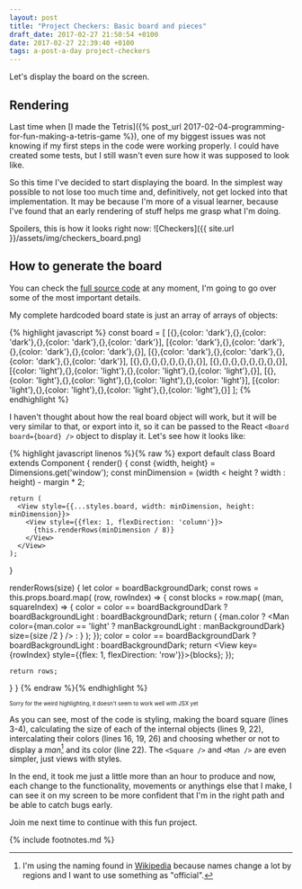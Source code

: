 ```yaml
---
layout: post
title: "Project Checkers: Basic board and pieces"
draft_date: 2017-02-27 21:50:54 +0100
date: 2017-02-27 22:39:40 +0100
tags: a-post-a-day project-checkers
---
```


Let's display the board on the screen.

## Rendering

Last time when [I made the Tetris]({% post_url 2017-02-04-programming-for-fun-making-a-tetris-game %}), one of my biggest issues was not knowing if my first steps in the code were working properly. I could have created some tests, but I still wasn't even sure how it was supposed to look like.

So this time I've decided to start displaying the board. In the simplest way possible to not lose too much time and, definitively, not get locked into that implementation. It may be because I'm more of a visual learner, because I've found that an early rendering of stuff helps me grasp what I'm doing.

Spoilers, this is how it looks right now:
![Checkers]({{ site.url }}/assets/img/checkers_board.png)

## How to generate the board

You can check the [full source code](https://github.com/pablogonzalezalba/checkers) at any moment, I'm going to go over some of the most important details.

My complete hardcoded board state is just an array of arrays of objects:

{% highlight javascript %}
const board = [
  [{},{color: 'dark'},{},{color: 'dark'},{},{color: 'dark'},{},{color: 'dark'}],
  [{color: 'dark'},{},{color: 'dark'},{},{color: 'dark'},{},{color: 'dark'},{}],
  [{},{color: 'dark'},{},{color: 'dark'},{},{color: 'dark'},{},{color: 'dark'}],
  [{},{},{},{},{},{},{},{}],
  [{},{},{},{},{},{},{},{}],
  [{color: 'light'},{},{color: 'light'},{},{color: 'light'},{},{color: 'light'},{}],
  [{},{color: 'light'},{},{color: 'light'},{},{color: 'light'},{},{color: 'light'}],
  [{color: 'light'},{},{color: 'light'},{},{color: 'light'},{},{color: 'light'},{}]
];
{% endhighlight %}

I haven't thought about how the real board object will work, but it will be very similar to that, or export into it, so it can be passed to the React `<Board board={board} />` object to display it. Let's see how it looks like:

{% highlight javascript linenos %}{% raw %}
export default class Board extends Component {
  render() {
    const {width, height} = Dimensions.get('window');
    const minDimension = (width < height ? width : height) - margin * 2;

    return (
      <View style={{...styles.board, width: minDimension, height: minDimension}}>
        <View style={{flex: 1, flexDirection: 'column'}}>
          {this.renderRows(minDimension / 8)}
        </View>
      </View>
    );
  }

  renderRows(size) {
    let color = boardBackgroundDark;
    const rows = this.props.board.map( (row, rowIndex) => {
      const blocks = row.map( (man, squareIndex) => {
        color = color == boardBackgroundDark ? boardBackgroundLight : boardBackgroundDark;
        return (
          <Square color={color} size={size} key={squareIndex}>
            {man.color ? <Man color={man.color == 'light' ? manBackgroundLight : manBackgroundDark} size={size /2 } /> : <View />}
          </Square>
        );
      });
      color = color == boardBackgroundDark ? boardBackgroundLight : boardBackgroundDark;
      return <View key={rowIndex} style={{flex: 1, flexDirection: 'row'}}>{blocks}</View>;
    });

    return rows;
  }
}
{% endraw %}{% endhighlight %}

<sub><sup>Sorry for the weird highlighting, it doesn't seem to work well with JSX yet</sup></sub>

As you can see, most of the code is styling, making the board square (lines 3-4), calculating the size of each of the internal objects (lines 9, 22), intercalating their colors (lines 16, 19, 26) and choosing whether or not to display a *man*[^1] and its color (line 22). The `<Square />` and `<Man />` are even simpler, just views with styles.

In the end, it took me just a little more than an hour to produce and now, each change to the functionality, movements or anythings else that I make, I can see it on my screen to be more confident that I'm in the right path and be able to catch bugs early.

Join me next time to continue with this fun project.

{% include footnotes.md %}

[^1]: I'm using the naming found in [Wikipedia](https://en.wikipedia.org/wiki/Draughts) because names change a lot by regions and I want to use something as "official".

